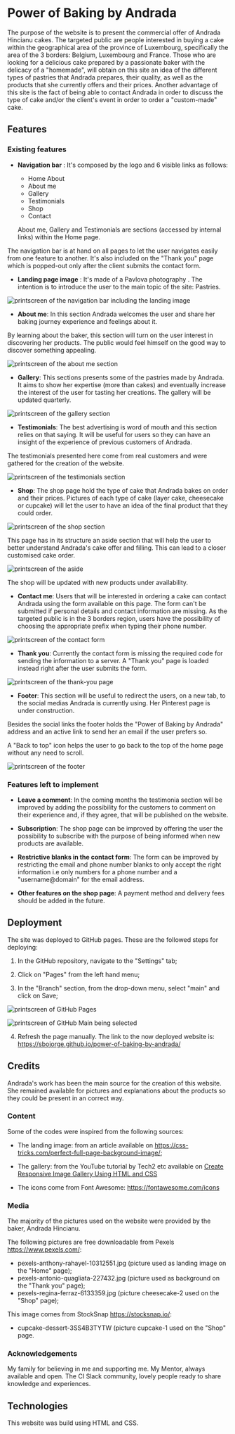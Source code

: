 # Power of Baking by Andrada

The purpose of the website is to present the commercial offer of Andrada Hincianu cakes.
The targeted public are people interested in buying a cake within the geographical area of the province of Luxembourg, specifically the area of the 3 borders: Belgium, Luxembourg and France.
Those who are looking for a delicious cake prepared by a passionate baker with the delicacy of a "homemade", will obtain on this site an idea of the different types of pastries that Andrada prepares, their quality, as well as the products that she currently offers and their prices. Another advantage of this site is the fact of being able to contact Andrada in order to discuss the type of cake and/or the client's event in order to order a "custom-made" cake.

## Features

### Existing features

* **Navigation bar** : It's composed by the logo and 6 visible links as follows:
  - Home About
  - About me
  - Gallery
  - Testimonials
  - Shop
  - Contact

  About me, Gallery and Testimonials are sections (accessed by internal links) within the Home page.

The navigation bar is at hand on all pages to let the user navigates easily from one feature to another. It's also included on the "Thank you" page which is popped-out only after the client submits the contact form.

* **Landing page image** : It's made of a Pavlova photography . The intention is to introduce the user to the main topic of the site: Pastries.

![printscreen of the navigation bar including the landing image](/assets/images/readme-pic1.webp)

* **About me**: In this section Andrada welcomes the user and share her baking journey experience and  feelings about it.

By learning about the baker, this section will turn on the user interest in discovering her products. The public would feel himself  on the good way to discover something appealing.

![printscreen of the about me section](/assets/images/readme-pic2.webp)

* **Gallery**: This sections presents some of the pastries made by Andrada.
It aims to show her expertise (more than cakes) and eventually    increase the interest of the user for tasting her creations.
The gallery will be updated quarterly.
    
![printscreen of the gallery section](/assets/images/readme-pic3.webp)

* **Testimonials**: The best advertising is word of mouth and this section relies on that saying. It will be useful for users so they can have an insight of the experience of previous  customers of Andrada.

The testimonials presented here come from real customers and were gathered for the creation of the website.

![printscreen of the testimonials section](/assets/images/readme-pic4.webp)

* **Shop**: The shop page hold the type of cake that Andrada bakes on order and their prices. Pictures of each type of cake (layer cake, cheesecake or cupcake) will let the user to have an idea of the final product that they could order.

![printscreen of the shop section](/assets/images/readme-pic5.webp)

This page has in its structure an aside section that will help the user to better understand Andrada's cake offer and filling. This can lead to a closer customised cake order.

![printscreen of the aside](/assets/images/readme-pic6.webp)

The shop will be updated with new products under availability.

* **Contact me**: Users that will be interested in ordering a cake can contact Andrada using the form available on this page.
The form can't be submitted if personal details and contact information are missing.
As the targeted public is in the 3 borders region, users have the possibility of choosing the appropriate prefix when typing their phone number.

![printscreen of the contact form](/assets/images/readme-pic7.webp)

* **Thank you**: Currently the contact form is missing the required code for sending the information to a server. A "Thank you" page is loaded instead right after the user submits the form.

![printscreen of the thank-you page](/assets/images/readme-pic8.webp)

* **Footer**: This section will be useful to redirect the users, on a new tab, to the social medias Andrada is currently using.
Her Pinterest page is under construction.

Besides the social links the footer holds the "Power of Baking by Andrada" address and an active link to send her an email if the user prefers so.

A "Back to top" icon helps the user to go back to the top of the home page without any need to scroll.

![printscreen of the footer](/assets/images/readme-pic9.webp)

### Features left to implement

* **Leave a comment**: In the coming months the testimonia section will be improved by adding the possibility for the customers to comment on their experience and, if they agree, that will be published on the website.

* **Subscription**: The shop page can be improved by offering the user the possibility to subscribe with the purpose of being informed when new products are available.

* **Restrictive blanks in the contact form**: The form can be improved by restricting the email and phone number blanks to only accept the right information i.e only numbers for a phone number and a "username@domain" for the email address.

* **Other features on the shop page**: A payment method and delivery fees should be added in the future.

## Deployment

The site was deployed to GitHub pages. These are the followed steps for deploying:

1. In the GitHub repository, navigate to the "Settings" tab;

2. Click on "Pages" from the left hand menu;

3. In the "Branch" section, from the drop-down menu, select "main" and click on Save;

![printscreen of GitHub Pages](/assets/images/readme-pic10.webp)

![printscreen of GitHub Main being selected](/assets/images/readme-pic11.webp)

4. Refresh the page manually. The link to the now deployed website is: https://sbojorge.github.io/power-of-baking-by-andrada/

## Credits

Andrada's work has been the main source for the creation of this website. 
She remained available for pictures and explanations about the products so they could be present in an correct way.

### Content

Some of the codes were inspired from the following sources:

* The landing image: from an article available on https://css-tricks.com/perfect-full-page-background-image/;

* The gallery: from the YouTube tutorial by Tech2 etc available on [Create Responsive Image Gallery Using HTML and CSS](https://www.youtube.com/watch?v=Trw_9lisYVY&t=730s)

* The icons come from Font Awesome: https://fontawesome.com/icons

### Media

The majority of the pictures used on the website were provided by the baker, Andrada Hincianu.

The following pictures are free downloadable from Pexels https://www.pexels.com/:

* pexels-anthony-rahayel-10312551.jpg (picture used as landing image on the "Home" page);
* pexels-antonio-quagliata-227432.jpg (picture used as background on the "Thank you" page);
* pexels-regina-ferraz-6133359.jpg (picture cheesecake-2 used on the "Shop" page);

This image comes from StockSnap https://stocksnap.io/:

* cupcake-dessert-3SS4B3TYTW (picture cupcake-1 used on the "Shop" page.

### Acknowledgements

My family for believing in me and supporting me.
My Mentor, always available and open.
The CI Slack community, lovely people ready to share knowledge and experiences.

## Technologies

This website was build using HTML and CSS.


